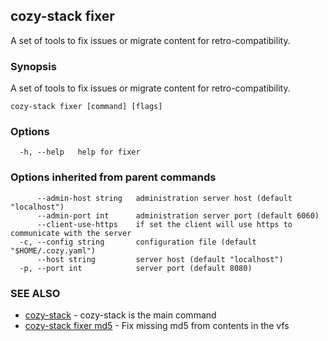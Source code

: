 ## cozy-stack fixer

A set of tools to fix issues or migrate content for retro-compatibility.

### Synopsis


A set of tools to fix issues or migrate content for retro-compatibility.

```
cozy-stack fixer [command] [flags]
```

### Options

```
  -h, --help   help for fixer
```

### Options inherited from parent commands

```
      --admin-host string   administration server host (default "localhost")
      --admin-port int      administration server port (default 6060)
      --client-use-https    if set the client will use https to communicate with the server
  -c, --config string       configuration file (default "$HOME/.cozy.yaml")
      --host string         server host (default "localhost")
  -p, --port int            server port (default 8080)
```

### SEE ALSO
* [cozy-stack](cozy-stack.md)	 - cozy-stack is the main command
* [cozy-stack fixer md5](cozy-stack_fixer_md5.md)	 - Fix missing md5 from contents in the vfs

